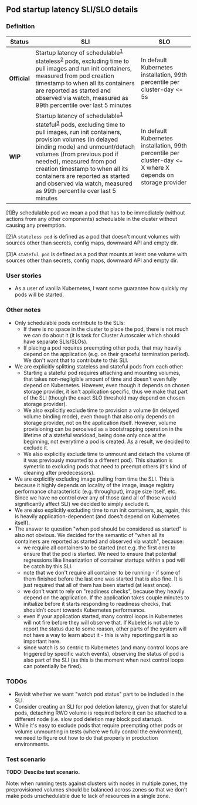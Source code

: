 ## Pod startup latency SLI/SLO details

### Definition

| Status | SLI | SLO |
| --- | --- | --- |
| __Official__ | Startup latency of schedulable<sup>[1](#footnote1)</sup> stateless<sup>[2](#footnote2)</sup> pods, excluding time to pull images and run init containers, measured from pod creation timestamp to when all its containers are reported as started and observed via watch, measured as 99th percentile over last 5 minutes | In default Kubernetes installation, 99th percentile per cluster-day <= 5s |
| __WIP__ | Startup latency of schedulable<sup>[1](#footnote1)</sup> stateful<sup>[3](#footnote3)</sup> pods, excluding time to pull images, run init containers, provision volumes (in delayed binding mode) and unmount/detach volumes (from previous pod if needed), measured from pod creation timestamp to when all its containers are reported as started and observed via watch, measured as 99th percentile over last 5 minutes | In default Kubernetes installation, 99th percentile per cluster-day <= X where X depends on storage provider |

<a name="footnote1">[1\]</a>By schedulable pod we mean a pod that has to be immediately
(without actions from any other components) schedulable in the cluster without
causing any preemption.

<a name="footnote2">[2\]</a>A `stateless pod` is defined as a pod that doesn't
mount volumes with sources other than secrets, config maps, downward API and
empty dir.

<a name="footnote3">[3\]</a>A `stateful pod` is defined as a pod that mounts
at least one volume with sources other than secrets, config maps, downward API
and empty dir.

### User stories
- As a user of vanilla Kubernetes, I want some guarantee how quickly my pods
will be started.

### Other notes
- Only schedulable pods contribute to the SLIs:
  - If there is no space in the cluster to place the pod, there is not much
    we can do about it (it is task for Cluster Autoscaler which should have
    separate SLIs/SLOs).
  - If placing a pod requires preempting other pods, that may heavily depend
    on the application (e.g. on their graceful termination period). We don't
    want that to contribute to this SLI.
- We are explicitly splitting stateless and stateful pods from each other:
  - Starting a stateful pod requires attaching and mounting volumes, that
    takes non-negligible amount of time and doesn't even fully depend on
    Kubernetes. However, even though it depends on chosen storage provider,
    it isn't application specific, thus we make that part of the SLI
    (though the exact SLO threshold may depend on chosen storage provider).
  - We also explicitly exclude time to provision a volume (in delayed volume
    binding mode), even though that also only depends on storage provider,
    not on the application itself. However, volume provisioning can be
    perceived as a bootstrapping operation in the lifetime of a stateful
    workload, being done only once at the beginning, not everytime a pod is
    created. As a result, we decided to exclude it.
  - We also explicitly exclude time to unmount and detach the volume (if it
    was previously mounted to a different pod). This situation is symetric to
    excluding pods that need to preempt others (it's kind of cleaning after
    predecessors).
- We are explicitly excluding image pulling from time the SLI. This is
because it highly depends on locality of the image, image registry performance
characteristic (e.g. throughput), image size itself, etc. Since we have
no control over any of those (and all of those would significantly affect SLI)
we decided to simply exclude it.
- We are also explicitly excluding time to run init containers, as, again, this
is heavily application-dependent (and does't depend on Kubernetes itself).
- The answer to question "when pod should be considered as started" is also
not obvious. We decided for the semantic of "when all its containers are
reported as started and observed via watch", because:
  - we require all containers to be started (not e.g. the first one) to ensure
    that the pod is started. We need to ensure that potential regressions like
    linearization of container startups within a pod will be catch by this SLI.
  - note that we don't require all container to be running - if some of them
    finished before the last one was started that is also fine. It is just
    required that all of them has been started (at least once).
  - we don't want to rely on "readiness checks", because they heavily
    depend on the application. If the application takes couple minutes to
    initialize before it starts responding to readiness checks, that shouldn't
		count towards Kubernetes performance.
  - even if your application started, many control loops in Kubernetes will
    not fire before they will observe that. If Kubelet is not able to report
    the status due to some reason, other parts of the system will not have
    a way to learn about it - this is why reporting part is so important
    here.
  - since watch is so centric to Kubernetes (and many control loops are
    triggered by specific watch events), observing the status of pod is
    also part of the SLI (as this is the moment when next control loops
    can potentially be fired).

### TODOs
- Revisit whether we want "watch pod status" part to be included in the SLI.
- Consider creating an SLI for pod deletion latency, given that for stateful
pods, detaching RWO volume is required before it can be attached to a
different node (i.e. slow pod deletion may block pod startup).
- While it's easy to exclude pods that require preempting other pods or
volume unmounting in tests (where we fully control the environment), we need
to figure out how to do that properly in production environments.

### Test scenario

__TODO: Descibe test scenario.__

Note: when running tests against clusters with nodes in multiple zones, the
preprovisioned volumes should be balanced across zones so that we don't make
pods unschedulable due to lack of resources in a single zone.

